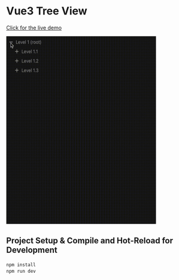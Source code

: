 # Vue3 Tree View

[Click for the live demo](https://vue3-tree-view.vercel.app/)

<img src="demo.gif" width="400" height="500"/>

## Project Setup & Compile and Hot-Reload for Development

```sh
npm install
npm run dev
```
